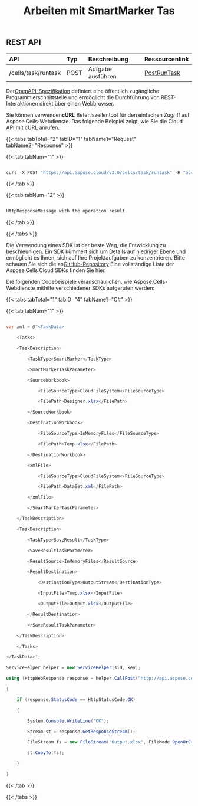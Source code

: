 ﻿---
title: Arbeiten mit SmartMarker Tas
type: docs
url: /de/tasks/smartmarker/
aliases: [/working-with-smartmarker-task/]
keywords: REST API, task, save result, spreadsheets, exce
description: "Cells.Cloud API für Excel Betrieb: Aufgabenunterstützung für Smart Marker"
weight: 60
---
## REST API

|**API**|**Typ**|**Beschreibung**|**Ressourcenlink**|
|:- |:- |:- |:- |
|/cells/task/runtask|POST|Aufgabe ausführen|[PostRunTask](https://apireference.aspose.cloud/cells/#/Task/PostRunTask)|


 Der[OpenAPI-Spezifikation](https://apireference.aspose.cloud/cells/#/Task/PostRunTask) definiert eine öffentlich zugängliche Programmierschnittstelle und ermöglicht die Durchführung von REST-Interaktionen direkt über einen Webbrowser.

 Sie können verwenden**cURL** Befehlszeilentool für den einfachen Zugriff auf Aspose.Cells-Webdienste. Das folgende Beispiel zeigt, wie Sie die Cloud API mit cURL anrufen.


{{< tabs tabTotal="2" tabID="1" tabName1="Request" tabName2="Response" >}}

{{< tab tabNum="1" >}}

```java

curl -X POST "https://api.aspose.cloud/v3.0/cells/task/runtask" -H "accept: application/json" -H "Content-Type: application/json" -H "x-aspose-client: Containerize.Swagger" -d "{<TaskData> <Tasks> <TaskDescription> <TaskType>SmartMarker</TaskType> <SmartMarkerTaskParameter> <SourceWorkbook> <FileSourceType>CloudFileSystem</FileSourceType> <FilePath>Designer.xlsx</FilePath> </SourceWorkbook> <DestinationWorkbook> <FileSourceType>InMemoryFiles</FileSourceType> <FilePath>Temp.xlsx</FilePath> </DestinationWorkbook> <xmlFile> <FileSourceType>CloudFileSystem</FileSourceType> <FilePath>DataSet.xml</FilePath> </xmlFile> </SmartMarkerTaskParameter> </TaskDescription> <TaskDescription> <TaskType>SaveResult</TaskType> <SaveResultTaskParameter> <ResultSource>InMemoryFiles</ResultSource> <ResultDestination> <DestinationType>OutputStream</DestinationType> <InputFile>Temp.xlsx</InputFile> <OutputFile>Output.xlsx</OutputFile> </ResultDestination> </SaveResultTaskParameter> </TaskDescription> </Tasks></TaskData>}"

```

{{< /tab >}}

{{< tab tabNum="2" >}}

```java

HttpResponseMessage with the operation result.

```

{{< /tab >}}

{{< /tabs >}}

 Die Verwendung eines SDK ist der beste Weg, die Entwicklung zu beschleunigen. Ein SDK kümmert sich um Details auf niedriger Ebene und ermöglicht es Ihnen, sich auf Ihre Projektaufgaben zu konzentrieren. Bitte schauen Sie sich die an[GitHub-Repository](https://github.com/aspose-cells-cloud) Eine vollständige Liste der Aspose.Cells Cloud SDKs finden Sie hier.

Die folgenden Codebeispiele veranschaulichen, wie Aspose.Cells-Webdienste mithilfe verschiedener SDKs aufgerufen werden:

{{< tabs tabTotal="1" tabID="4" tabName1="C#" >}}

{{< tab tabNum="1" >}}
```csharp

var xml = @"<TaskData>

    <Tasks>

    <TaskDescription>

        <TaskType>SmartMarker</TaskType>

        <SmartMarkerTaskParameter>

        <SourceWorkbook>

            <FileSourceType>CloudFileSystem</FileSourceType>

            <FilePath>Designer.xlsx</FilePath>

        </SourceWorkbook>

        <DestinationWorkbook>

            <FileSourceType>InMemoryFiles</FileSourceType>

            <FilePath>Temp.xlsx</FilePath>

        </DestinationWorkbook>

        <xmlFile>

            <FileSourceType>CloudFileSystem</FileSourceType>

            <FilePath>DataSet.xml</FilePath>

        </xmlFile>

        </SmartMarkerTaskParameter>

    </TaskDescription>

    <TaskDescription>

        <TaskType>SaveResult</TaskType>

        <SaveResultTaskParameter>

        <ResultSource>InMemoryFiles</ResultSource>

        <ResultDestination>

            <DestinationType>OutputStream</DestinationType>

            <InputFile>Temp.xlsx</InputFile>

            <OutputFile>Output.xlsx</OutputFile>

        </ResultDestination>

        </SaveResultTaskParameter>

    </TaskDescription>

    </Tasks>

</TaskData>";

ServiceHelper helper = new ServiceHelper(sid, key);

using (HttpWebResponse response = helper.CallPost("http://api.aspose.com/v3.0/cells/task/runtask", xml, "application/xml"))

{

    if (response.StatusCode == HttpStatusCode.OK)

    {

        System.Console.WriteLine("OK");

        Stream st = response.GetResponseStream();

        FileStream fs = new FileStream("Output.xlsx", FileMode.OpenOrCreate);

        st.CopyTo(fs);

    }

}

```
{{< /tab >}}

{{< /tabs >}}
